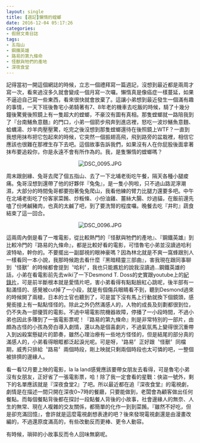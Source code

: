 ```yaml
---
layout: single
title: [週記]懶惰的螳螂
date: 2016-12-04 05:17:26
categories:
- 假掰文青日誌
tags:
- 五指山
- 鋼鐵英雄
- 路易的第九條命
- 怪獸與牠們的產地
- 深夜食堂
---
```


記得當初一開這個網誌的時候，立志一個禮拜寫一篇週記，沒想到最近都是兩周才寫一次，看來過沒多久就會變成一個月寫一次囉。懶惰真是像癌症一樣蔓延，如果不逼迫自己寫一些東西，看來很快就會放棄了。這讓小弟想到最近發生一個滿有趣的事情，一天下班後魯宅小弟騎著有7、8年老的機車去吃飯的時候，騎了十幾分鐘後驚覺後照鏡上有一隻超大的螳螂，不豪洨有圖有真相。那隻螳螂就一路陪我到了『台南鱔魚意麵』的門口，小弟一個箭步飛奔到進店裡，怒吃一波炒鱔魚意麵、蛤蠣湯、炒羊肉壓壓驚，吃完之後沒想到那隻螳螂還待在後照鏡上WTF？一直到我想用抹布把它包起來的時候，它突然一個振翅高飛，飛到路旁的盆栽裡，相信它應該也很難在那裡生存下去吧。這個故事告訴我們，如果沒有人在你屁股後面拿著抹布要追殺你，你是永遠不會有所作為的。我，是隻懶惰的螳螂嗎？

<p style="text-align:center"><img alt="DSC_0095.JPG" src="https://pic.pimg.tw/kwbuster/1480837347-3585032052_n.jpg?v=1480837358" title="DSC_0095.JPG"></p>

周末跟劍緣、兔哥去爬了個五指山、去了一下北埔老街吃午餐，隔天各種小腿痠痛。兔哥沒想到還帶了他的好夥伴『兔兔』，是一隻小狗啦，只不過山路泥濘潮濕，大部分的時間兔哥都要抱著兔兔爬山，我看他練的臂力比腿力還要多吧。中午在北埔老街吃了份客家菜餚、炒粄條、小份油雞、薑絲大腸、炒過貓，在飯前還先嗑了份烤鹹豬肉，也真的太鹹了吧，到了要洗腎的程度囉。晚餐去吃『井町』蔬食結束了這一回合。

<p style="text-align:center"><img alt="DSC_0096.JPG" src="https://pic.pimg.tw/kwbuster/1480837348-3657107923_n.jpg?v=1480837358" title="DSC_0096.JPG"></p>

這兩周內倒是看了一堆電影，從比較熱門的『怪獸與牠們的產地』、『鋼鐵英雄』到比較冷門的『路易的九條命』，都是比較好看的電影，可惜魯宅小弟並沒讀過哈利波特呦，幹你的。不要擺出一副鄙視的眼神豪嗎？因為林北就是不爽一窩蜂跟別人一樣看同一本小說，我那時候跑去看什麼『黑暗精靈三部曲』，害我現在跟同事聊到〝怪獸〞的時候都會提到〝哈利〞，我也只能尷尬的說我沒讀過...鋼鐵英雄的話，小弟在看電影前先去wiki了一下Desmond T. Doss的史實跟youtube上的<a href="https://www.youtube.com/watch?v=JKdwsWdH3A4">紀錄片</a>，可是前半斷根本就是愛情片吧，害小弟看得有點點臉紅心跳呢，後半部有一點滿怪的、感覺被cut掉了一小段，就是有個傷兵眼睛看不到，聽到Desmond過來的時候開了兩槍，日本的士官也聽到了，可是當下沒有馬上行動就換下個鏡頭，感覺銜接上有一點點怪怪的。除此之外仍然滿感人的，人物的成長及刻劃都很到位，仍不失為一部優質的電影。不過中場電影院機器故障，停播了一小段時間，不過小弟也因此多賺到了一張電影票呢！『路易的第九條命』則是非常特別的一部片，由頗為古怪的小孩為旁白導入劇情，還以為是個喜劇片，不過氣氛馬上變得很沉重帶入到凶殺案懸疑片的節奏，雖然心理治療有一些地方怪怪的，但是結尾的部分真的滿感人的，小弟看得眼眶都泛起淚光呢。可是呀，〝路易〞正好跟〝怪獸〞同檔期，威秀只排給〝路易〞兩個時段，剛上映就只剩兩個時段也太可憐的吧，一整個被排擠的邊緣人。

看一看12月要上映的電影，la la land感覺應該要帶女朋友去看得，可是魯宅小弟沒有女朋友，正好省了一張電影票，哈！除了我一定會看的星戰：俠盜一號外，剩下的名單應該就是『深夜食堂2』了吧。所以最近都在追『深夜食堂』的電視劇，劇情是在描述一間只開在深夜0~7時的餐廳，只要能做到，老闆會為顧客做出任何餐點。而每個餐點背後都在探討一段點餐人背後的小故事，社會邊緣人的無奈、人生的無常、現在人複雜的交友關係，都簡單的化作一到到菜餚。『雖然不好吃，但是卻充滿回憶』，會許就是這麼電視劇想表達的吧？後來發現電視劇還是由漫畫改編的，不過還原度滿高的，有些改動反而更棒、更令人動容。


有時候，瑣碎的小故事反而令人回味無窮呢。

